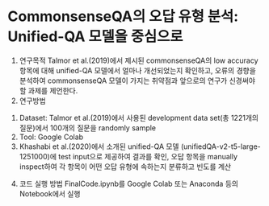 # CommonsenseQA의 오답 유형 분석: Unified-QA 모델을 중심으로

1. 연구목적
Talmor et al.(2019)에서 제시된 commonsenseQA의 low accuracy 항목에 대해 unified-QA 모델에서 얼마나 개선되었는지 확인하고, 오류의 경향을 분석하여 commonsenseQA 모델이 가지는 취약점과 앞으로의 연구가 신경써야 할 과제를 제언한다.
2. 연구방법
1) Dataset: Talmor et al.(2019)에서 사용된 development data set(총 1221개의 질문)에서 100개의 질문을 randomly sample
2) Tool: Google Colab
3) Khashabi et al.(2020)에서 소개된 unified-QA 모델 (unifiedQA-v2-t5-large-1251000)에 test input으로 제공하여 결과를 확인, 오답 항목을 manually inspect하여 각 항목이 어떤 오답 유형에 속하는지 분류하고 빈도를 계산
4. 코드 실행 방법
  FinalCode.ipynb를 Google Colab 또는 Anaconda 등의 Notebook에서 실행
